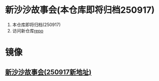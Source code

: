 # 新沙沙故事会(本仓库即将归档250917)

1. 本仓库即将归档(250917)
2. 访问新仓库[repo](https://github.com/newshasha3/article)

# 镜像

## [新沙沙故事会(250917新地址)](https://newshasha3.github.io/article/newshasha3.com)


